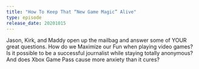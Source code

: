 ```yaml
---
title: "How To Keep That “New Game Magic” Alive"
type: episode
release_date: 20201015
---
```

Jason, Kirk, and Maddy open up the mailbag and answer some of YOUR great questions. How do we Maximize our Fun when playing video games? Is it possible to be a successful journalist while staying totally anonymous? And does Xbox Game Pass cause more anxiety than it cures?